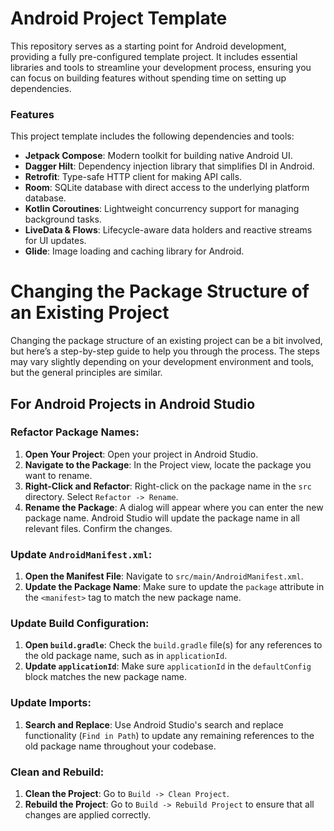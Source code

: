 # Android Project Template
This repository serves as a starting point for Android development, providing a fully pre-configured template project. It includes essential libraries and tools to streamline your development process, ensuring you can focus on building features without spending time on setting up dependencies.

### Features
This project template includes the following dependencies and tools:

- **Jetpack Compose**: Modern toolkit for building native Android UI.
- **Dagger Hilt**: Dependency injection library that simplifies DI in Android.
- **Retrofit**: Type-safe HTTP client for making API calls.
- **Room**: SQLite database with direct access to the underlying platform database.
- **Kotlin Coroutines**: Lightweight concurrency support for managing background tasks.
- **LiveData & Flows**: Lifecycle-aware data holders and reactive streams for UI updates.
- **Glide**: Image loading and caching library for Android.

# Changing the Package Structure of an Existing Project

Changing the package structure of an existing project can be a bit involved, but here’s a step-by-step guide to help you through the process. The steps may vary slightly depending on your development environment and tools, but the general principles are similar.

## For Android Projects in Android Studio

### Refactor Package Names:
1. **Open Your Project**: Open your project in Android Studio.
2. **Navigate to the Package**: In the Project view, locate the package you want to rename.
3. **Right-Click and Refactor**: Right-click on the package name in the `src` directory. Select `Refactor -> Rename`.
4. **Rename the Package**: A dialog will appear where you can enter the new package name. Android Studio will update the package name in all relevant files. Confirm the changes.

### Update `AndroidManifest.xml`:
1. **Open the Manifest File**: Navigate to `src/main/AndroidManifest.xml`.
2. **Update the Package Name**: Make sure to update the `package` attribute in the `<manifest>` tag to match the new package name.

### Update Build Configuration:
1. **Open `build.gradle`**: Check the `build.gradle` file(s) for any references to the old package name, such as in `applicationId`.
2. **Update `applicationId`**: Make sure `applicationId` in the `defaultConfig` block matches the new package name.

### Update Imports:
1. **Search and Replace**: Use Android Studio's search and replace functionality (`Find in Path`) to update any remaining references to the old package name throughout your codebase.

### Clean and Rebuild:
1. **Clean the Project**: Go to `Build -> Clean Project`.
2. **Rebuild the Project**: Go to `Build -> Rebuild Project` to ensure that all changes are applied correctly.

